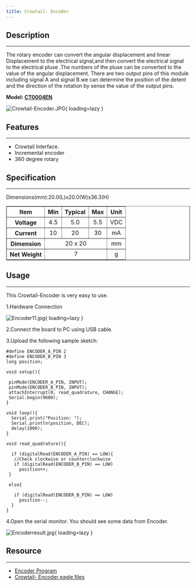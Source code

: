 ```yaml
---
title: Crowtail- Encoder
---
```


## Description
-----------

The rotary encoder can convert the angular displacement and linear Displacement to the electrical signal,and then convert the electrical signal to the electrical pluse .The numbers of the pluse can be converted to the value of the angular displacement. There are two output pins of this module including signal A and signal B.we can determine the position of the detent and the direction of the rotation by sense the value of the output pins.

**Model: [CT0004EN](http://www.elecrow.com/crowtail-encoder-p-1231.html)**

![Crowtail-Encoder.JPG](https://wiki.elecrow.com/images/thumb/1/17/Crowtail-Encoder.JPG/600px-Crowtail-Encoder.JPG){ loading=lazy }

## Features
--------

- Crowtail Interface.
- Incremental encoder
- 360 degree rotary

## Specification
-------------

Dimensions(mm):20.0(L)x20.0(W)x36.3(H)

<table border="1" cellspacing="0" width="100%">
  <tbody>
    <tr>
      <th scope="col" align="center"> Item</th>
      <th scope="col" align="center"> Min</th>
      <th scope="col" align="center"> Typical</th>
      <th scope="col" align="center"> Max</th>
      <th scope="col" align="center"> Unit</th>
    </tr>
    <tr>
      <th scope="row">Voltage</th>
      <td align="center">4.5</td>
      <td align="center">5.0</td>
      <td align="center">5.5</td>
      <td align="center">VDC</td>
    </tr>
    <tr>
      <th scope="row">Current</th>
      <td align="center">10</td>
      <td align="center">20</td>
      <td align="center">30</td>
      <td align="center">mA</td>
    </tr>
    <tr>
      <th scope="row"> Dimension</th>
      <td align="center" colspan="3">20 x 20</td>
      <td align="center">mm</td>
    </tr>
    <tr>
      <th scope="row"> Net Weight</th>
      <td align="center" colspan="3">7</td>
      <td align="center">g</td>
    </tr>
  </tbody>
</table>

## Usage
-----

This Crowtail-Encoder is very easy to use.

1.Hardware Connection

![Encoder11.jpg](https://wiki.elecrow.com/images/thumb/4/45/Encoder11.jpg/600px-Encoder11.jpg){ loading=lazy }

2.Connect the board to PC using USB cable.

3.Upload the following sample sketch:

```
#define ENCODER_A_PIN 2
#define ENCODER_B_PIN 3
long position;

void setup(){

 pinMode(ENCODER_A_PIN, INPUT);
 pinMode(ENCODER_B_PIN, INPUT);
 attachInterrupt(0, read_quadrature, CHANGE);
 Serial.begin(9600);
}

void loop(){
  Serial.print("Position: ");
  Serial.println(position, DEC);
  delay(1000);
}

void read_quadrature(){  
 
  if (digitalRead(ENCODER_A_PIN) == LOW){   
   //Check clockwise or counterclockwise
   if (digitalRead(ENCODER_B_PIN) == LOW)
     position++;
 }
  
 else{

   if (digitalRead(ENCODER_B_PIN) == LOW)
     position--;
  }
}
```

4.Open the serial monitor. You should see some data from Encoder.

![Encoderresult.jpg](https://wiki.elecrow.com/images/e/e4/Encoderresult.jpg){ loading=lazy }

## Resource
--------

- [Encoder Program](./files/Encoder-zip.md)
- [Crowtail- Encoder eagle files](./files/Crowtail-Encoder-zip.md)